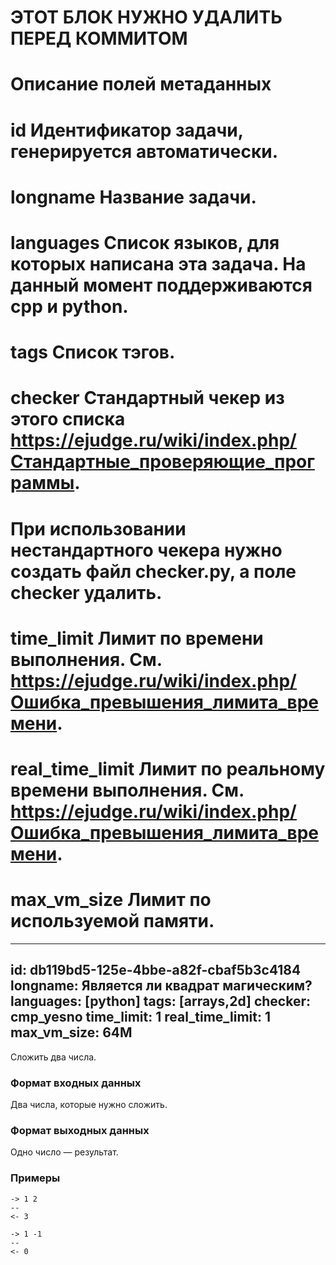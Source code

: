 # ЭТОТ БЛОК НУЖНО УДАЛИТЬ ПЕРЕД КОММИТОМ
#
# Описание полей метаданных
#
# id              Идентификатор задачи, генерируется автоматически.
# longname        Название задачи.
# languages       Список языков, для которых написана эта задача. На данный момент поддерживаются cpp и python.
# tags            Список тэгов.
# checker         Стандартный чекер из этого списка https://ejudge.ru/wiki/index.php/Стандартные_проверяющие_программы.
#                 При использовании нестандартного чекера нужно создать файл checker.py, а поле checker удалить.
# time_limit      Лимит по времени выполнения. См. https://ejudge.ru/wiki/index.php/Ошибка_превышения_лимита_времени.
# real_time_limit Лимит по реальному времени выполнения. См. https://ejudge.ru/wiki/index.php/Ошибка_превышения_лимита_времени.
# max_vm_size     Лимит по используемой памяти.

---
id: db119bd5-125e-4bbe-a82f-cbaf5b3c4184
longname: Является ли квадрат магическим?
languages: [python]
tags: [arrays,2d]
checker: cmp_yesno
time_limit: 1
real_time_limit: 1
max_vm_size: 64M
---


Сложить два числа.

### Формат входных данных

Два числа, которые нужно сложить.

### Формат выходных данных

Одно число — результат.

### Примеры

```
-> 1 2
--
<- 3
```

```
-> 1 -1
--
<- 0
```
